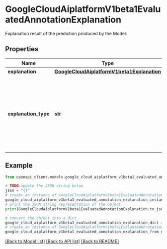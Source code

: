 # GoogleCloudAiplatformV1beta1EvaluatedAnnotationExplanation

Explanation result of the prediction produced by the Model.

## Properties

Name | Type | Description | Notes
------------ | ------------- | ------------- | -------------
**explanation** | [**GoogleCloudAiplatformV1beta1Explanation**](GoogleCloudAiplatformV1beta1Explanation.md) |  | [optional] 
**explanation_type** | **str** | Explanation type. For AutoML Image Classification models, possible values are: * &#x60;image-integrated-gradients&#x60; * &#x60;image-xrai&#x60; | [optional] 

## Example

```python
from openapi_client.models.google_cloud_aiplatform_v1beta1_evaluated_annotation_explanation import GoogleCloudAiplatformV1beta1EvaluatedAnnotationExplanation

# TODO update the JSON string below
json = "{}"
# create an instance of GoogleCloudAiplatformV1beta1EvaluatedAnnotationExplanation from a JSON string
google_cloud_aiplatform_v1beta1_evaluated_annotation_explanation_instance = GoogleCloudAiplatformV1beta1EvaluatedAnnotationExplanation.from_json(json)
# print the JSON string representation of the object
print(GoogleCloudAiplatformV1beta1EvaluatedAnnotationExplanation.to_json())

# convert the object into a dict
google_cloud_aiplatform_v1beta1_evaluated_annotation_explanation_dict = google_cloud_aiplatform_v1beta1_evaluated_annotation_explanation_instance.to_dict()
# create an instance of GoogleCloudAiplatformV1beta1EvaluatedAnnotationExplanation from a dict
google_cloud_aiplatform_v1beta1_evaluated_annotation_explanation_from_dict = GoogleCloudAiplatformV1beta1EvaluatedAnnotationExplanation.from_dict(google_cloud_aiplatform_v1beta1_evaluated_annotation_explanation_dict)
```
[[Back to Model list]](../README.md#documentation-for-models) [[Back to API list]](../README.md#documentation-for-api-endpoints) [[Back to README]](../README.md)


